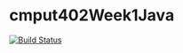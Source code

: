 # cmput402Week1Java

[![Build Status](https://travis-ci.org/BlazPocrnja/cmput402Week1Java.svg?branch=master)](https://travis-ci.org/BlazPocrnja/cmput402Week1Java)
